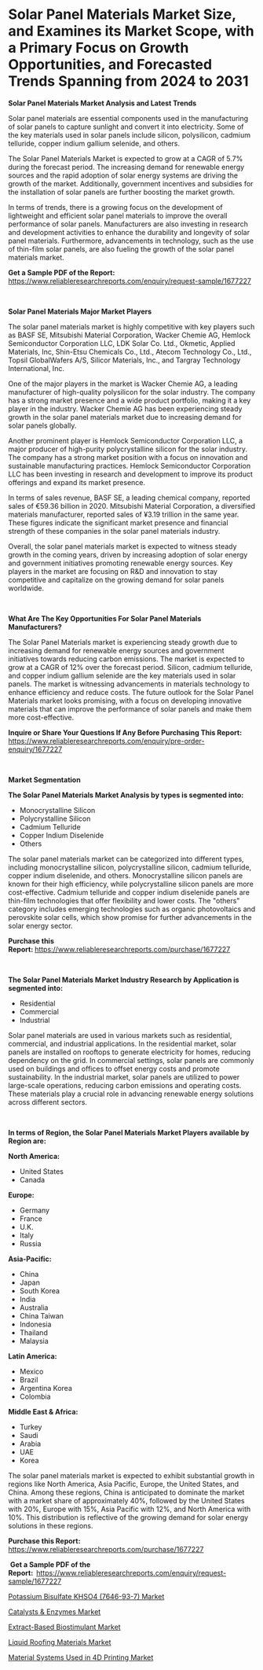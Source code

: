 <p><h1>Solar Panel Materials Market Size, and Examines its Market Scope, with a Primary Focus on Growth Opportunities, and Forecasted Trends Spanning from 2024 to 2031</h1></p><p><strong>Solar Panel Materials Market Analysis and Latest Trends</strong></p>
<p><p>Solar panel materials are essential components used in the manufacturing of solar panels to capture sunlight and convert it into electricity. Some of the key materials used in solar panels include silicon, polysilicon, cadmium telluride, copper indium gallium selenide, and others.</p><p>The Solar Panel Materials Market is expected to grow at a CAGR of 5.7% during the forecast period. The increasing demand for renewable energy sources and the rapid adoption of solar energy systems are driving the growth of the market. Additionally, government incentives and subsidies for the installation of solar panels are further boosting the market growth.</p><p>In terms of trends, there is a growing focus on the development of lightweight and efficient solar panel materials to improve the overall performance of solar panels. Manufacturers are also investing in research and development activities to enhance the durability and longevity of solar panel materials. Furthermore, advancements in technology, such as the use of thin-film solar panels, are also fueling the growth of the solar panel materials market.</p></p>
<p><strong>Get a Sample PDF of the Report:&nbsp;</strong> <a href="https://www.reliableresearchreports.com/enquiry/request-sample/1677227">https://www.reliableresearchreports.com/enquiry/request-sample/1677227</a></p>
<p>&nbsp;</p>
<p><strong>Solar Panel Materials Major Market Players</strong></p>
<p><p>The solar panel materials market is highly competitive with key players such as BASF SE, Mitsubishi Material Corporation, Wacker Chemie AG, Hemlock Semiconductor Corporation LLC, LDK Solar Co. Ltd., Okmetic, Applied Materials, Inc, Shin-Etsu Chemicals Co., Ltd., Atecom Technology Co., Ltd., Topsil GlobalWafers A/S, Silicor Materials, Inc., and Targray Technology International, Inc. </p><p>One of the major players in the market is Wacker Chemie AG, a leading manufacturer of high-quality polysilicon for the solar industry. The company has a strong market presence and a wide product portfolio, making it a key player in the industry. Wacker Chemie AG has been experiencing steady growth in the solar panel materials market due to increasing demand for solar panels globally.</p><p>Another prominent player is Hemlock Semiconductor Corporation LLC, a major producer of high-purity polycrystalline silicon for the solar industry. The company has a strong market position with a focus on innovation and sustainable manufacturing practices. Hemlock Semiconductor Corporation LLC has been investing in research and development to improve its product offerings and expand its market presence.</p><p>In terms of sales revenue, BASF SE, a leading chemical company, reported sales of €59.36 billion in 2020. Mitsubishi Material Corporation, a diversified materials manufacturer, reported sales of ¥3.19 trillion in the same year. These figures indicate the significant market presence and financial strength of these companies in the solar panel materials industry.</p><p>Overall, the solar panel materials market is expected to witness steady growth in the coming years, driven by increasing adoption of solar energy and government initiatives promoting renewable energy sources. Key players in the market are focusing on R&D and innovation to stay competitive and capitalize on the growing demand for solar panels worldwide.</p></p>
<p>&nbsp;</p>
<p><strong>What Are The Key Opportunities For Solar Panel Materials Manufacturers?</strong></p>
<p><p>The Solar Panel Materials market is experiencing steady growth due to increasing demand for renewable energy sources and government initiatives towards reducing carbon emissions. The market is expected to grow at a CAGR of 12% over the forecast period. Silicon, cadmium telluride, and copper indium gallium selenide are the key materials used in solar panels. The market is witnessing advancements in materials technology to enhance efficiency and reduce costs. The future outlook for the Solar Panel Materials market looks promising, with a focus on developing innovative materials that can improve the performance of solar panels and make them more cost-effective.</p></p>
<p><strong>Inquire or Share Your Questions If Any Before Purchasing This Report:</strong> <a href="https://www.reliableresearchreports.com/enquiry/pre-order-enquiry/1677227">https://www.reliableresearchreports.com/enquiry/pre-order-enquiry/1677227</a></p>
<p>&nbsp;</p>
<p><strong>Market Segmentation</strong></p>
<p><strong>The Solar Panel Materials Market Analysis by types is segmented into:</strong></p>
<p><ul><li>Monocrystalline Silicon</li><li>Polycrystalline Silicon</li><li>Cadmium Telluride</li><li>Copper Indium Diselenide</li><li>Others</li></ul></p>
<p><p>The solar panel materials market can be categorized into different types, including monocrystalline silicon, polycrystalline silicon, cadmium telluride, copper indium diselenide, and others. Monocrystalline silicon panels are known for their high efficiency, while polycrystalline silicon panels are more cost-effective. Cadmium telluride and copper indium diselenide panels are thin-film technologies that offer flexibility and lower costs. The "others" category includes emerging technologies such as organic photovoltaics and perovskite solar cells, which show promise for further advancements in the solar energy sector.</p></p>
<p><strong>Purchase this Report:&nbsp;</strong><a href="https://www.reliableresearchreports.com/purchase/1677227">https://www.reliableresearchreports.com/purchase/1677227</a></p>
<p>&nbsp;</p>
<p><strong>The Solar Panel Materials Market Industry Research by Application is segmented into:</strong></p>
<p><ul><li>Residential</li><li>Commercial</li><li>Industrial</li></ul></p>
<p><p>Solar panel materials are used in various markets such as residential, commercial, and industrial applications. In the residential market, solar panels are installed on rooftops to generate electricity for homes, reducing dependency on the grid. In commercial settings, solar panels are commonly used on buildings and offices to offset energy costs and promote sustainability. In the industrial market, solar panels are utilized to power large-scale operations, reducing carbon emissions and operating costs. These materials play a crucial role in advancing renewable energy solutions across different sectors.</p></p>
<p>&nbsp;</p>
<p><strong>In terms of Region, the Solar Panel Materials Market Players available by Region are:</strong></p>
<p>
    <p> <strong> North America: </strong>
        <ul>
            <li>United States</li>
            <li>Canada</li>
        </ul>
        </p> 
    <p> <strong> Europe: </strong>
        <ul>
            <li>Germany</li>
            <li>France</li>
            <li>U.K.</li>
            <li>Italy</li>
            <li>Russia</li>
        </ul>
        </p> 
    <p> <strong> Asia-Pacific: </strong>
        <ul>
            <li>China</li>
            <li>Japan</li>
            <li>South Korea</li>
            <li>India</li>
            <li>Australia</li>
            <li>China Taiwan</li>
            <li>Indonesia</li>
            <li>Thailand</li>
            <li>Malaysia</li>
        </ul>
        </p> 
    <p> <strong> Latin America: </strong>
        <ul>
            <li>Mexico</li>
            <li>Brazil</li>
            <li>Argentina Korea</li>
            <li>Colombia</li>
        </ul>
        </p> 
    <p> <strong> Middle East & Africa: </strong>
        <ul>
            <li>Turkey</li>
            <li>Saudi</li>
            <li>Arabia</li>
            <li>UAE</li>
            <li>Korea</li>
        </ul>
    </p>
    </p>
<p><p>The solar panel materials market is expected to exhibit substantial growth in regions like North America, Asia Pacific, Europe, the United States, and China. Among these regions, China is anticipated to dominate the market with a market share of approximately 40%, followed by the United States with 20%, Europe with 15%, Asia Pacific with 12%, and North America with 10%. This distribution is reflective of the growing demand for solar energy solutions in these regions.</p></p>
<p><strong>Purchase this Report: </strong><a href="https://www.reliableresearchreports.com/purchase/1677227">https://www.reliableresearchreports.com/purchase/1677227</a></p>
<p>&nbsp;<strong>Get a Sample PDF of the Report:&nbsp;&nbsp;</strong><a href="https://www.reliableresearchreports.com/enquiry/request-sample/1677227">https://www.reliableresearchreports.com/enquiry/request-sample/1677227</a></p>
<p><strong></strong></p>
<p><p><a href="https://github.com/pgtimber/Market-Research-Report-List-1/blob/main/potassium-bisulfate-khso4-7646-93-7-market.md">Potassium Bisulfate KHSO4 (7646-93-7) Market</a></p><p><a href="https://github.com/arionmp/Market-Research-Report-List-2/blob/main/catalysts-enzymes-market.md">Catalysts & Enzymes Market</a></p><p><a href="https://github.com/JameTravis/Market-Research-Report-List-3/blob/main/extract-based-biostimulant-market.md">Extract-Based Biostimulant Market</a></p><p><a href="https://github.com/markusgodoy/Market-Research-Report-List-2/blob/main/liquid-roofing-materials-market.md">Liquid Roofing Materials Market</a></p><p><a href="https://github.com/lataunyatinikmelvin59ilbd0dv/Market-Research-Report-List-1/blob/main/material-systems-used-in-4d-printing-market.md">Material Systems Used in 4D Printing Market</a></p></p>